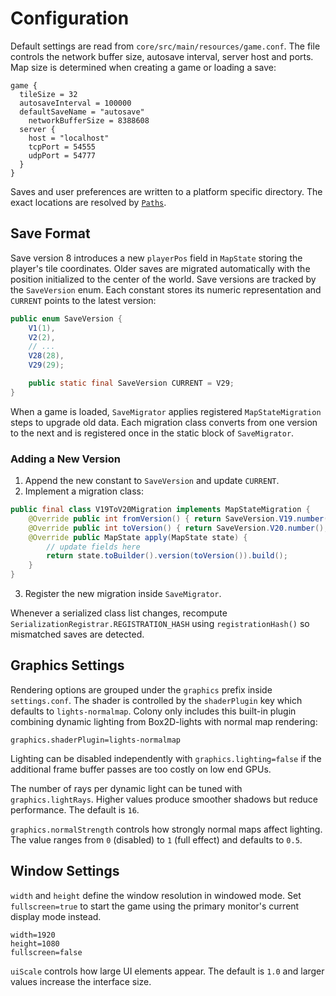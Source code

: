 # Configuration

Default settings are read from `core/src/main/resources/game.conf`.
The file controls the network buffer size, autosave interval, server host and ports.
Map size is determined when creating a game or loading a save:

```hocon
game {
  tileSize = 32
  autosaveInterval = 100000
  defaultSaveName = "autosave"
    networkBufferSize = 8388608
  server {
    host = "localhost"
    tcpPort = 54555
    udpPort = 54777
  }
}
```

Saves and user preferences are written to a platform specific directory. The
exact locations are resolved by
[`Paths`](../core/src/main/java/net/lapidist/colony/io/Paths.java).

## Save Format

Save version 8 introduces a new `playerPos` field in `MapState` storing the player's tile
coordinates. Older saves are migrated automatically with the position initialized to the
center of the world.
Save versions are tracked by the `SaveVersion` enum. Each constant stores its numeric representation and `CURRENT` points to the latest version:

```java
public enum SaveVersion {
    V1(1),
    V2(2),
    // ...
    V28(28),
    V29(29);

    public static final SaveVersion CURRENT = V29;
}
```

When a game is loaded, `SaveMigrator` applies registered `MapStateMigration` steps to upgrade old data. Each migration class converts from one version to the next and is registered once in the static block of `SaveMigrator`.

### Adding a New Version

1. Append the new constant to `SaveVersion` and update `CURRENT`.
2. Implement a migration class:

```java
public final class V19ToV20Migration implements MapStateMigration {
    @Override public int fromVersion() { return SaveVersion.V19.number(); }
    @Override public int toVersion() { return SaveVersion.V20.number(); }
    @Override public MapState apply(MapState state) {
        // update fields here
        return state.toBuilder().version(toVersion()).build();
    }
}
```

3. Register the new migration inside `SaveMigrator`.

Whenever a serialized class list changes, recompute `SerializationRegistrar.REGISTRATION_HASH` using `registrationHash()` so mismatched saves are detected.
## Graphics Settings

Rendering options are grouped under the `graphics` prefix inside `settings.conf`.
The shader is controlled by the `shaderPlugin` key which defaults to
`lights-normalmap`. Colony only includes this built-in plugin combining
dynamic lighting from Box2D-lights with normal map rendering:

```properties
graphics.shaderPlugin=lights-normalmap
```

Lighting can be disabled independently with `graphics.lighting=false` if the
additional frame buffer passes are too costly on low end GPUs.

The number of rays per dynamic light can be tuned with `graphics.lightRays`.
Higher values produce smoother shadows but reduce performance. The default is
`16`.

`graphics.normalStrength` controls how strongly normal maps affect lighting. The
value ranges from `0` (disabled) to `1` (full effect) and defaults to `0.5`.

## Window Settings

`width` and `height` define the window resolution in windowed mode. Set
`fullscreen=true` to start the game using the primary monitor's current display
mode instead.

```properties
width=1920
height=1080
fullscreen=false
```

`uiScale` controls how large UI elements appear. The default is `1.0` and larger
values increase the interface size.


